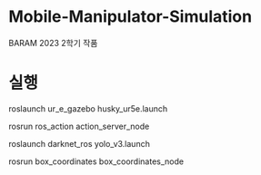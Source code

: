 # Mobile-Manipulator-Simulation
BARAM 2023 2학기 작품

# 실행

roslaunch ur_e_gazebo husky_ur5e.launch

rosrun ros_action action_server_node

roslaunch darknet_ros yolo_v3.launch

rosrun box_coordinates box_coordinates_node
